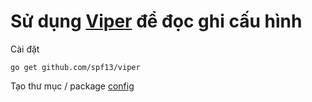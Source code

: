 # Sử dụng [Viper](https://github.com/spf13/viper) để đọc ghi cấu hình

Cài đặt
```
go get github.com/spf13/viper
```

Tạo thư mục / package [config](config)

